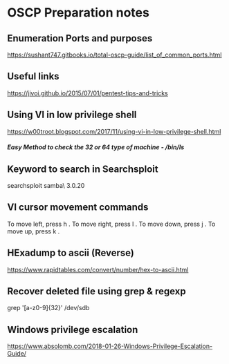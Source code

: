 # OSCP Preparation notes

## Enumeration Ports and purposes

https://sushant747.gitbooks.io/total-oscp-guide/list_of_common_ports.html

## Useful links

https://jivoi.github.io/2015/07/01/pentest-tips-and-tricks

## Using VI in low privilege shell

https://w00troot.blogspot.com/2017/11/using-vi-in-low-privilege-shell.html

##### Easy Method to check the 32 or 64 type of machine - /bin/ls

## Keyword to search in Searchsploit 

searchsploit samba\ 3.0.20

## VI cursor movement commands

To move left, press h .
To move right, press l .
To move down, press j .
To move up, press k .

## HExadump to ascii (Reverse)

https://www.rapidtables.com/convert/number/hex-to-ascii.html


## Recover deleted file using grep & regexp

grep '[a-z0-9]\{32\}' /dev/sdb

## Windows privilege escalation

https://www.absolomb.com/2018-01-26-Windows-Privilege-Escalation-Guide/

